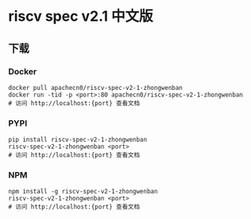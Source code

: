 # riscv spec v2.1 中文版

## 下载

### Docker

```
docker pull apachecn0/riscv-spec-v2-1-zhongwenban
docker run -tid -p <port>:80 apachecn0/riscv-spec-v2-1-zhongwenban
# 访问 http://localhost:{port} 查看文档
```

### PYPI

```
pip install riscv-spec-v2-1-zhongwenban
riscv-spec-v2-1-zhongwenban <port>
# 访问 http://localhost:{port} 查看文档
```

### NPM

```
npm install -g riscv-spec-v2-1-zhongwenban
riscv-spec-v2-1-zhongwenban <port>
# 访问 http://localhost:{port} 查看文档
```